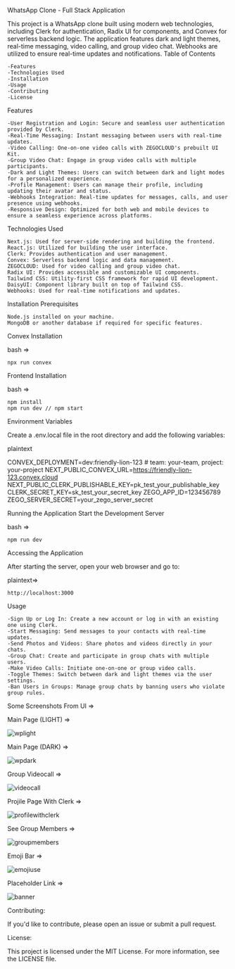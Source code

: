 WhatsApp Clone - Full Stack Application

This project is a WhatsApp clone built using modern web technologies, including Clerk for authentication, Radix UI for components, and Convex for serverless backend logic. The application features dark and light themes, real-time messaging, video calling, and group video chat. Webhooks are utilized to ensure real-time updates and notifications.
Table of Contents

    -Features
    -Technologies Used
    -Installation
    -Usage
    -Contributing
    -License

Features

    -User Registration and Login: Secure and seamless user authentication provided by Clerk.
    -Real-Time Messaging: Instant messaging between users with real-time updates.
    -Video Calling: One-on-one video calls with ZEGOCLOUD's prebuilt UI Kit.
    -Group Video Chat: Engage in group video calls with multiple participants.
    -Dark and Light Themes: Users can switch between dark and light modes for a personalized experience.
    -Profile Management: Users can manage their profile, including updating their avatar and status.
    -Webhooks Integration: Real-time updates for messages, calls, and user presence using webhooks.
    -Responsive Design: Optimized for both web and mobile devices to ensure a seamless experience across platforms.

Technologies Used

    Next.js: Used for server-side rendering and building the frontend.
    React.js: Utilized for building the user interface.
    Clerk: Provides authentication and user management.
    Convex: Serverless backend logic and data management.
    ZEGOCLOUD: Used for video calling and group video chat.
    Radix UI: Provides accessible and customizable UI components.
    Tailwind CSS: Utility-first CSS framework for rapid UI development.
    DaisyUI: Component library built on top of Tailwind CSS.
    Webhooks: Used for real-time notifications and updates.

Installation
Prerequisites

    Node.js installed on your machine.
    MongoDB or another database if required for specific features.

Convex Installation

  bash =>

    npx run convex

Frontend Installation

  bash =>

    npm install
    npm run dev // npm start

Environment Variables

Create a .env.local file in the root directory and add the following variables:

plaintext

CONVEX_DEPLOYMENT=dev:friendly-lion-123 # team: your-team, project: your-project
NEXT_PUBLIC_CONVEX_URL=https://friendly-lion-123.convex.cloud
NEXT_PUBLIC_CLERK_PUBLISHABLE_KEY=pk_test_your_publishable_key
CLERK_SECRET_KEY=sk_test_your_secret_key
ZEGO_APP_ID=123456789
ZEGO_SERVER_SECRET=your_zego_server_secret


Running the Application
Start the Development Server

  bash =>

    npm run dev

Accessing the Application

After starting the server, open your web browser and go to:

  plaintext=>

    http://localhost:3000

Usage

    -Sign Up or Log In: Create a new account or log in with an existing one using Clerk.
    -Start Messaging: Send messages to your contacts with real-time updates.
    -Send Photos and Videos: Share photos and videos directly in your chats.
    -Group Chat: Create and participate in group chats with multiple users.
    -Make Video Calls: Initiate one-on-one or group video calls.
    -Toggle Themes: Switch between dark and light themes via the user settings.
    -Ban Users in Groups: Manage group chats by banning users who violate group rules.

Some Screenshots From UI =>

Main Page (LIGHT) =>

![wplight](https://github.com/user-attachments/assets/c806a5dc-f9ff-40d2-9f57-15d6b175d7a2)

Main Page (DARK) =>

![wpdark](https://github.com/user-attachments/assets/f45664d9-477e-4817-a116-abe6dd6dff19)

Group Videocall =>

![videocall](https://github.com/user-attachments/assets/6b1fb577-5dd8-4a32-85cc-8ffe8604e35a)

Projile Page With Clerk =>

![profilewithclerk](https://github.com/user-attachments/assets/f1d196f2-c596-4e14-8664-6dc670186bb6)

See Group Members =>

![groupmembers](https://github.com/user-attachments/assets/3f4c04e2-790e-4c25-bdc2-e716b0680a9d)

Emoji Bar => 

![emojiuse](https://github.com/user-attachments/assets/2a2412e1-cdf2-4e59-b975-bbae839887a3)

Placeholder Link =>

![banner](https://github.com/user-attachments/assets/0f88cefb-8c6a-4088-9e29-78ffb9090a86)

Contributing:

If you'd like to contribute, please open an issue or submit a pull request.

License:

This project is licensed under the MIT License. For more information, see the LICENSE file.
